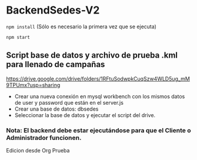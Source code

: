 # BackendSedes-V2
` npm install ` (Sólo es necesario la primera vez que se ejecuta)

` npm start `

## Script base de datos y archivo de prueba .kml para llenado de campañas
https://drive.google.com/drive/folders/1RFtuSodwpkCuqSzw4WLD5ug_mM9TPUmx?usp=sharing 

* Crear una nueva conexión en mysql workbench con los mismos datos de user y password que están en el server.js
* Crear una base de datos: dbsedes
* Seleccionar la base de datos y ejecutar el script del drive.

### Nota: El backend debe estar ejecutándose para que el Cliente o Administrador funcionen.

Edicion desde Org Prueba
